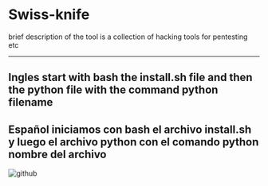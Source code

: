 # Swiss-knife

brief description of the tool is a collection of hacking tools for pentesting etc

-------------------------------------------------
Ingles
start with bash the install.sh file and then the python file with the command python filename
-------------------------------------------------
Español
iniciamos con bash el archivo install.sh y luego el archivo python con el comando python nombre del archivo
-------------------------------------------------

![github](https://user-images.githubusercontent.com/94316140/234636046-e300f528-f300-4304-b00f-04222f4fb6c2.png)
